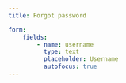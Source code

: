 ```yaml
---
title: Forgot password

form:
    fields:
        - name: username
          type: text
          placeholder: Username
          autofocus: true
---
```


